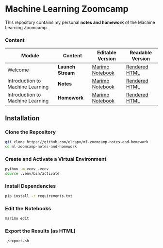 # Machine Learning Zoomcamp

This repository contains my personal **notes and homework** of the Machine Learning Zoomcamp.

### Content

| Module | Content | Editable Version | Readable Version |
| --- | --- | --- | --- |
| Welcome | **Launch Stream** | [Marimo Notebook](./notes.py) | [Rendered HTML](https://raw.githack.com/elcapo/ml-zoomcamp-notes-and-homework/main/results/notes.html) |
| Introduction to Machine Learning | **Notes**  | [Marimo Notebook](./module-1/notes.py) | [Rendered HTML](https://raw.githack.com/elcapo/ml-zoomcamp-notes-and-homework/main/results/module-1/notes.html) |
| Introduction to Machine Learning | **Homework** | [Marimo Notebook](./module-1/homework.py) | [Rendered HTML](https://raw.githack.com/elcapo/ml-zoomcamp-notes-and-homework/main/results/module-1/homework.html) |

## Installation

### Clone the Repository

```bash
git clone https://github.com/elcapo/ml-zoomcamp-notes-and-homework
cd ml-zoomcamp-notes-and-homework
```

### Create and Activate a Virtual Environment

```bash
python -m venv .venv
source .venv/bin/activate
```

### Install Dependencies

```bash
pip install -r requirements.txt
```

### Edit the Notebooks

```bash
marimo edit
```

### Export the Results (as HTML)

```bash
./export.sh
```
